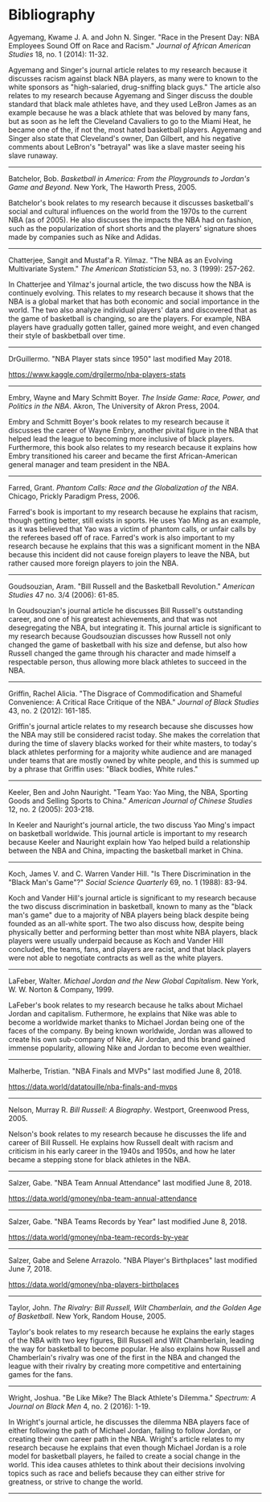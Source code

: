 # Bibliography

Agyemang, Kwame J. A. and John N. Singer. "Race in the Present Day: NBA Employees Sound Off on Race and Racism." *Journal of African American Studies* 18, no. 1 (2014): 11-32.

Agyemang and Singer's journal article relates to my research because it discusses racism against black NBA players, as many were to known to the white sponsors as "high-salaried, drug-sniffing black guys." The article also relates to my research because Agyemang and Singer discuss the double standard that black male athletes have, and they used LeBron James as an example because he was a black athlete that was beloved by many fans, but as soon as he left the Cleveland Cavaliers to go to the Miami Heat, he became one of the, if not the, most hated basketball players. Agyemang and Singer also state that Cleveland's owner, Dan Gilbert, and his negative comments about LeBron's "betrayal" was like a slave master seeing his slave runaway.

---

Batchelor, Bob. *Basketball in America: From the Playgrounds to Jordan's Game and Beyond*. New York, The Haworth Press, 2005.

Batchelor's book relates to my research because it discusses basketball's social and cultural influences on the world from the 1970s to the current NBA (as of 2005). He also discusses the impacts the NBA had on fashion, such as the popularization of short shorts and the players' signature shoes made by companies such as Nike and Adidas.

---

Chatterjee, Sangit and Mustaf'a R. Yilmaz. "The NBA as an Evolving Multivariate System." *The American Statistician* 53, no. 3 (1999): 257-262.

In Chatterjee and Yilmaz's journal article, the two discuss how the NBA is continuely evolving. This relates to my research because it shows that the NBA is a global market that has both economic and social importance in the world. The two also analyze individual players' data and discovered that as the game of basketball is changing, so are the players. For example, NBA players have gradually gotten taller, gained more weight, and even changed their style of baskbetball over time.

---

DrGuillermo. "NBA Player stats since 1950" last modified May 2018.

https://www.kaggle.com/drgilermo/nba-players-stats

---

Embry, Wayne and Mary Schmitt Boyer. *The Inside Game: Race, Power, and Politics in the NBA*. Akron, The University of Akron Press, 2004.

Embry and Schmitt Boyer's book relates to my research because it discusses the career of Wayne Embry, another pivital figure in the NBA that helped lead the league to becoming more inclusive of black players. Furthermore, this book also relates to my research because it explains how Embry transitioned his career and became the first African-American general manager and team president in the NBA.

---

Farred, Grant. *Phantom Calls: Race and the Globalization of the NBA*. Chicago, Prickly Paradigm Press, 2006.

Farred's book is important to my research because he explains that racism, though getting better, still exists in sports. He uses Yao Ming as an example, as it was believed that Yao was a victim of phantom calls, or unfair calls by the referees based off of race. Farred's work is also important to my research because he explains that this was a significant moment in the NBA because this incident did not cause foreign players to leave the NBA, but rather caused more foreign players to join the NBA.

---

Goudsouzian, Aram. "Bill Russell and the Basketball Revolution." *American Studies* 47 no. 3/4 (2006): 61-85.

In Goudsouzian's journal article he discusses Bill Russell's outstanding career, and one of his greatest achievements, and that was not desegregating the NBA, but integrating it. This journal article is significant to my research because Goudsouzian discusses how Russell not only changed the game of basketball with his size and defense, but also how Russell changed the game through his character and made himself a respectable person, thus allowing more black athletes to succeed in the NBA. 

---

Griffin, Rachel Alicia. "The Disgrace of Commodification and Shameful Convenience: A Critical Race Critique of the NBA." *Journal of Black Studies* 43, no. 2 (2012): 161-185.

Griffin's journal article relates to my research because she discusses how the NBA may still be considered racist today. She makes the correlation that during the time of slavery blacks worked for their white masters, to today's black athletes performing for a majority white audience and are managed under teams that are mostly owned by white people, and this is summed up by a phrase that Griffin uses: "Black bodies, White rules."

---

Keeler, Ben and John Nauright. "Team Yao: Yao Ming, the NBA, Sporting Goods and Selling Sports to China." *American Journal of Chinese Studies* 12, no. 2 (2005): 203-218.

In Keeler and Nauright's journal article, the two discuss Yao Ming's impact on basketball worldwide. This journal article is important to my research because Keeler and Nauright explain how Yao helped build a relationship between the NBA and China, impacting the basketball market in China.

---

Koch, James V. and C. Warren Vander Hill. "Is There Discrimination in the "Black Man's Game"?" *Social Science Quarterly* 69, no. 1 (1988): 83-94.

Koch and Vander Hill's journal article is significant to my research because the two discuss discrimination in basketball, known to many as the "black man's game" due to a majority of NBA players being black despite being founded as an all-white sport. The two also discuss how, despite being physically better and performing better than most white NBA players, black players were usually underpaid because as Koch and Vander Hill concluded, the teams, fans, and players are racist, and that black players were not able to negotiate contracts as well as the white players.

---

LaFeber, Walter. *Michael Jordan and the New Global Capitalism*. New York, W. W. Norton & Company, 1999.

LaFeber's book relates to my research because he talks about Michael Jordan and capitalism. Futhermore, he explains that Nike was able to become a worldwide market thanks to Michael Jordan being one of the faces of the company. By being known worldwide, Jordan was allowed to create his own sub-company of Nike, Air Jordan, and this brand gained immense popularity, allowing Nike and Jordan to become even wealthier.

---

Malherbe, Tristian. "NBA Finals and MVPs" last modified June 8, 2018.

https://data.world/datatouille/nba-finals-and-mvps

---

Nelson, Murray R. *Bill Russell: A Biography*. Westport, Greenwood Press, 2005.

Nelson's book relates to my research because he discusses the life and career of Bill Russell. He explains how Russell dealt with racism and criticism in his early career in the 1940s and 1950s, and how he later became a stepping stone for black athletes in the NBA.

---

Salzer, Gabe. "NBA Team Annual Attendance" last modified June 8, 2018.

https://data.world/gmoney/nba-team-annual-attendance

---

Salzer, Gabe. "NBA Teams Records by Year" last modified June 8, 2018.

https://data.world/gmoney/nba-team-records-by-year

---

Salzer, Gabe and Selene Arrazolo. "NBA Player's Birthplaces" last modified June 7, 2018.

https://data.world/gmoney/nba-players-birthplaces

---

Taylor, John. *The Rivalry: Bill Russell, Wilt Chamberlain, and the Golden Age of Basketball*. New York, Random House, 2005.

Taylor's book relates to my research because he explains the early stages of the NBA with two key figures, Bill Russell and Wilt Chamberlain, leading the way for basketball to become popular. He also explains how Russell and Chamberlain's rivalry was one of the first in the NBA and changed the league with their rivalry by creating more competitive and entertaining games for the fans.

---

Wright, Joshua. "Be Like Mike? The Black Athlete's Dilemma." *Spectrum: A Journal on Black Men* 4, no. 2 (2016): 1-19.

In Wright's journal article, he discusses the dilemma NBA players face of either following the path of Michael Jordan, failing to follow Jordan, or creating their own career path in the NBA. Wright's article relates to my research because he explains that even though Michael Jordan is a role model for basketball players, he failed to create a social change in the world. This idea causes athletes to think about their decisions involving topics such as race and beliefs because they can either strive for greatness, or strive to change the world.

---
